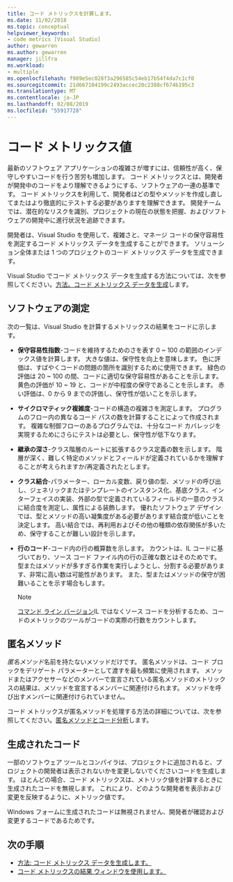 ```yaml
---
title: コード メトリックスを計算します。
ms.date: 11/02/2018
ms.topic: conceptual
helpviewer_keywords:
- code metrics [Visual Studio]
author: gewarren
ms.author: gewarren
manager: jillfra
ms.workload:
- multiple
ms.openlocfilehash: f989e5ec028f3a296585c54eb17b54f4da7c1cf0
ms.sourcegitcommit: 21d667104199c2493accec20c2388cf674b195c3
ms.translationtype: MT
ms.contentlocale: ja-JP
ms.lasthandoff: 02/08/2019
ms.locfileid: "55917728"
---
```

# <a name="code-metrics-values"></a>コード メトリックス値

最新のソフトウェア アプリケーションの複雑さが増すには、信頼性が高く、保守しやすいコードを行う苦労も増加します。 コード メトリックスとは、開発者が開発中のコードをより理解できるようにする、ソフトウェアの一連の基準です。 コード メトリックスを利用して、開発者はどの型やメソッドを作成し直してまたはより徹底的にテストする必要がありますを理解できます。 開発チームでは、潜在的なリスクを識別、プロジェクトの現在の状態を把握、およびソフトウェアの開発中に進行状況を追跡できます。

開発者は、Visual Studio を使用して、複雑さと、マネージ コードの保守容易性を測定するコード メトリックス データを生成することができます。 ソリューション全体または 1 つのプロジェクトのコード メトリックス データを生成できます。

Visual Studio でコード メトリックス データを生成する方法については、次を参照してください。[方法。コード メトリックス データを生成](../code-quality/how-to-generate-code-metrics-data.md)します。

## <a name="software-measurements"></a>ソフトウェアの測定

次の一覧は、Visual Studio を計算するメトリックスの結果をコードに示します。

- **保守容易性指数**-コードを維持するためのさを表す 0 ~ 100 の範囲のインデックス値を計算します。 大きな値は、保守性を向上を意味します。 色に評価は、すばやくコードの問題の箇所を識別するために使用できます。 緑色の評価は 20 ~ 100 の間、コードに適切な保守容易性があることを示します。 黄色の評価が 10 ~ 19 と、コードが中程度の保守であることを示します。 赤い評価は、0 から 9 までの評価し、保守性が低いことを示します。

- **サイクロマティック複雑度**-コードの構造の複雑さを測定します。 プログラムのフロー内の異なるコード パスの数を計算することによって作成されます。 複雑な制御フローのあるプログラムでは、十分なコード カバレッジを実現するためにさらにテストは必要とし、保守性が低下なります。

- **継承の深さ**-クラス階層のルートに拡張するクラス定義の数を示します。 階層が深く、難しく特定のメソッドとフィールドが定義されているかを理解することが考えられますか/再定義されたとします。

- **クラス結合**-パラメーター、ローカル変数、戻り値の型、メソッドの呼び出し、ジェネリックまたはテンプレートのインスタンス化、基底クラス、インターフェイスの実装、外部の型で定義されているフィールドの一意のクラスに結合度を測定し、属性による装飾します。 優れたソフトウェア デザインでは、型とメソッドの高い凝集度がある必要があります結合度が低いことを決定します。 高い結合では、再利用およびその他の種類の依存関係が多いため、保守することが難しい設計を示します。

- **行のコード**-コード内の行の概算数を示します。 カウントは、IL コードに基づいており、ソース コード ファイル内の行の正確な数とはそのためです。 型またはメソッドが多すぎる作業を実行しようとし、分割する必要があります、非常に高い数は可能性があります。 また、型またはメソッドの保守が困難いることを示す場合もします。

   > [!NOTE]
   > [コマンド ライン バージョン](../code-quality/how-to-generate-code-metrics-data.md#command-line-code-metrics)IL ではなくソース コードを分析するため、コードのメトリックのツールがコードの実際の行数をカウントします。

## <a name="anonymous-methods"></a>匿名メソッド

*匿名メソッド*名前を持たないメソッドだけです。 匿名メソッドは、コード ブロックをデリゲート パラメーターとして渡すを最も頻繁に使用されます。 メソッドまたはアクセサーなどのメンバーで宣言されている匿名メソッドのメトリックスの結果は、メソッドを宣言するメンバーに関連付けられます。 メソッドを呼び出すメンバーに関連付けられていません。

コード メトリックスが匿名メソッドを処理する方法の詳細については、次を参照してください。[匿名メソッドとコード分析](../code-quality/anonymous-methods-and-code-analysis.md)します。

## <a name="generated-code"></a>生成されたコード

一部のソフトウェア ツールとコンパイラは、プロジェクトに追加されると、プロジェクトの開発者は表示されないかを変更しないでくださいコードを生成します。 ほとんどの場合、コード メトリックスは、メトリック値を計算するときに生成されたコードを無視します。 これにより、どのような開発者を表示および変更を反映するように、メトリック値です。

Windows フォームに生成されたコードは無視されません、開発者が確認および変更するコードであるためです。

## <a name="next-steps"></a>次の手順

- [方法: コード メトリックス データを生成します。](../code-quality/how-to-generate-code-metrics-data.md)
- [コード メトリックスの結果 ウィンドウを使用します。](../code-quality/working-with-code-metrics-data.md)